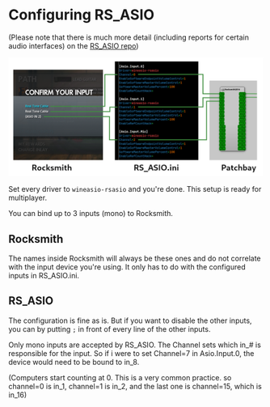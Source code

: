# Configuring RS_ASIO

(Please note that there is much more detail (including reports for certain audio interfaces) on the [RS_ASIO repo](https://github.com/mdias/rs_asio))

![](/img/rs-asio.png)

Set every driver to `wineasio-rsasio` and you're done. This setup is ready for multiplayer.

You can bind up to 3 inputs (mono) to Rocksmith.

## Rocksmith

The names inside Rocksmith will always be these ones and do not correlate with the input device you're using. It only has to do with the configured inputs in RS_ASIO.ini.

## RS_ASIO

The configuration is fine as is. But if you want to disable the other inputs, you can by putting `;` in front of every line of the other inputs.

Only mono inputs are accepted by RS_ASIO. The Channel sets which in_# is responsible for the input. So if i were to set Channel=7 in Asio.Input.0, the device would need to be bound to in_8.

(Computers start counting at 0. This is a very common practice. so channel=0 is in_1, channel=1 is in_2, and the last one is channel=15, which is in_16)
